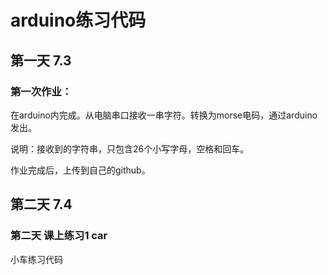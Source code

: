 ﻿# arduino练习代码

## 第一天 7.3
### 第一次作业：
在arduino内完成。从电脑串口接收一串字符。转换为morse电码，通过arduino发出。

说明：接收到的字符串，只包含26个小写字母，空格和回车。

作业完成后，上传到自己的github。

## 第二天 7.4
### 第二天 课上练习1  car
小车练习代码